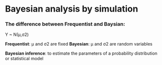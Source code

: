 # Bayesian analysis by simulation

### The difference between Frequentist and Baysian:

Y ~ N(μ,σ2)

**Frequentist**: μ and σ2 are fixed
**Bayesian**: μ and σ2 are random variables

**Bayesian inference**: to estimate the parameters of a probability distribution or statistical model


